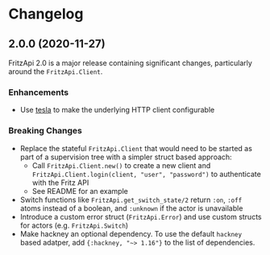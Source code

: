 # Changelog

## 2.0.0 (2020-11-27)

FritzApi 2.0 is a major release containing significant changes, particularly around the `FritzApi.Client`.

### Enhancements

- Use [tesla](https://github.com/teamon/tesla) to make the underlying HTTP client configurable

### Breaking Changes

- Replace the stateful `FritzApi.Client` that would need to be started as part of a supervision tree with a simpler struct based approach:
  - Call `FritzApi.Client.new()` to create a new client and `FritzApi.Client.login(client, "user", "password")` to authenticate with the Fritz API
  - See README for an example
- Switch functions like `FritzApi.get_switch_state/2` return `:on`, `:off` atoms instead of a boolean, and `:unknown` if the actor is unavailable
- Introduce a custom error struct (`FritzApi.Error`) and use custom structs for actors (e.g. `FritzApi.Switch`)
- Make hackney an optional dependency. To use the default `hackney` based adatper, add `{:hackney, "~> 1.16"}` to the list of dependencies.

